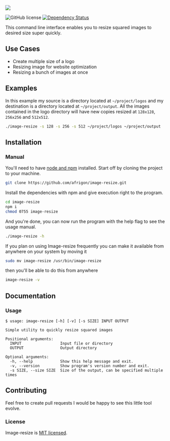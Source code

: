 ![](http://res.cloudinary.com/frigstudio/image/upload/v1514115143/image-resize-banner_guzwlg.jpg)

![GitHub license](https://img.shields.io/badge/license-MIT-blue.svg)
[![Dependency Status](https://david-dm.org/afrigon/image-resize/status.svg)](https://david-dm.org/afrigon/image-resize)

This command line interface enables you to resize squared images to desired size super quickly.

## Use Cases

* Create multiple size of a logo
* Resizing image for website optimization
* Resizing a bunch of images at once

## Examples

In this example my source is a directory located at `~/project/logos` and my destination is a directory located at `~/project/output`. All the images contained in the logo directory will have new copies resized at `128x128`, `256x256` and `512x512`.

```sh
./image-resize -s 128 -s 256 -s 512 ~/project/logos ~/project/output
```

## Installation

### Manual

You'll need to have [node and npm](https://nodejs.org/en/download/) installed. Start off by cloning the project to your machine.

```sh
git clone https://github.com/afrigon/image-resize.git
```

Install the dependencies with npm and give execution right to the program.

```sh
cd image-resize
npm i
chmod 0755 image-resize
```

And you're done, you can now run the program with the help flag to see the usage manual.

```sh
./image-resize -h
```

If you plan on using Image-resize frequently you can make it available from anywhere on your system by moving it

```sh
sudo mv image-resize /usr/bin/image-resize
```

then you'll be able to do this from anywhere

```sh
image-resize -v
```

## Documentation

### Usage

```
$ usage: image-resize [-h] [-v] [-s SIZE] INPUT OUTPUT

Simple utility to quickly resize squared images

Positional arguments:
  INPUT                 Input file or directory
  OUTPUT                Output directory

Optional arguments:
  -h, --help            Show this help message and exit.
  -v, --version         Show program's version number and exit.
  -s SIZE, --size SIZE  Size of the output, can be specified multiple times
```

## Contributing

Feel free to create pull requests I would be happy to see this little tool evolve.

### License

Image-resize is [MIT licensed](./LICENSE).

